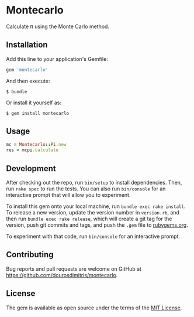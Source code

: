 # Montecarlo

Calculate π using the Monte Carlo method.

## Installation

Add this line to your application's Gemfile:

```ruby
gem 'montecarlo'
```

And then execute:

    $ bundle

Or install it yourself as:

    $ gem install montecarlo

## Usage

```ruby
mc = Montecarlo::Pi.new 
res = mcpi.calculate
```

## Development

After checking out the repo, run `bin/setup` to install dependencies. Then, run `rake spec` to run the tests. You can also run `bin/console` for an interactive prompt that will allow you to experiment.

To install this gem onto your local machine, run `bundle exec rake install`. To release a new version, update the version number in `version.rb`, and then run `bundle exec rake release`, which will create a git tag for the version, push git commits and tags, and push the `.gem` file to [rubygems.org](https://rubygems.org).

To experiment with that code, run `bin/console` for an interactive prompt.

## Contributing

Bug reports and pull requests are welcome on GitHub at https://github.com/dourosdimitris/montecarlo.

## License

The gem is available as open source under the terms of the [MIT License](https://opensource.org/licenses/MIT).
